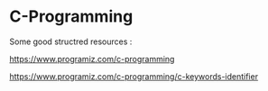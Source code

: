 # C-Programming

Some good structred resources :

https://www.programiz.com/c-programming

https://www.programiz.com/c-programming/c-keywords-identifier

